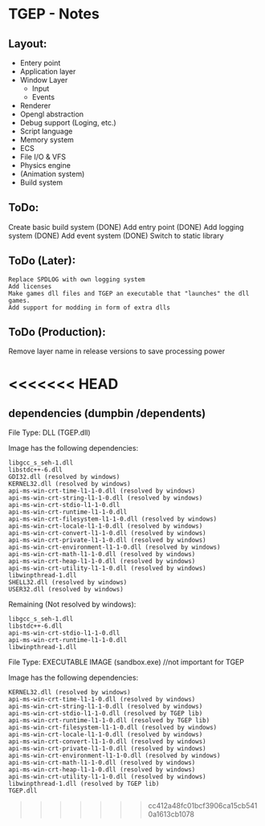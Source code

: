 # TGEP - Notes

## Layout:

- Entery point
- Application layer
- Window Layer
    - Input
    - Events
- Renderer 
- Opengl abstraction
- Debug support (Loging, etc.)
- Script language
- Memory system 
- ECS
- File I/O & VFS
- Physics engine 
- (Animation system)
- Build system

## ToDo: 

Create basic build system (DONE)
Add entry point (DONE)
Add logging system (DONE)
Add event system (DONE)
Switch to static library


## ToDo (Later):

    Replace SPDLOG with own logging system
    Add licenses 
    Make games dll files and TGEP an executable that "launches" the dll games.
    Add support for modding in form of extra dlls 

## ToDo (Production): 

Remove layer name in release versions to save processing power

<<<<<<< HEAD
=======
## dependencies (dumpbin /dependents)

File Type: DLL (TGEP.dll)

  Image has the following dependencies:

    libgcc_s_seh-1.dll
    libstdc++-6.dll
    GDI32.dll (resolved by windows)
    KERNEL32.dll (resolved by windows)
    api-ms-win-crt-time-l1-1-0.dll (resolved by windows)
    api-ms-win-crt-string-l1-1-0.dll (resolved by windows)
    api-ms-win-crt-stdio-l1-1-0.dll
    api-ms-win-crt-runtime-l1-1-0.dll 
    api-ms-win-crt-filesystem-l1-1-0.dll (resolved by windows)
    api-ms-win-crt-locale-l1-1-0.dll (resolved by windows)
    api-ms-win-crt-convert-l1-1-0.dll (resolved by windows)
    api-ms-win-crt-private-l1-1-0.dll (resolved by windows)
    api-ms-win-crt-environment-l1-1-0.dll (resolved by windows)
    api-ms-win-crt-math-l1-1-0.dll (resolved by windows)
    api-ms-win-crt-heap-l1-1-0.dll (resolved by windows)
    api-ms-win-crt-utility-l1-1-0.dll (resolved by windows)
    libwinpthread-1.dll
    SHELL32.dll (resolved by windows)
    USER32.dll (resolved by windows)

Remaining (Not resolved by windows):

    libgcc_s_seh-1.dll
    libstdc++-6.dll
    api-ms-win-crt-stdio-l1-1-0.dll
    api-ms-win-crt-runtime-l1-1-0.dll
    libwinpthread-1.dll

File Type: EXECUTABLE IMAGE (sandbox.exe) //not important for TGEP

  Image has the following dependencies:

    KERNEL32.dll (resolved by windows)
    api-ms-win-crt-time-l1-1-0.dll (resolved by windows)
    api-ms-win-crt-string-l1-1-0.dll (resolved by windows)
    api-ms-win-crt-stdio-l1-1-0.dll (resolved by TGEP lib)
    api-ms-win-crt-runtime-l1-1-0.dll (resolved by TGEP lib)
    api-ms-win-crt-filesystem-l1-1-0.dll (resolved by windows)
    api-ms-win-crt-locale-l1-1-0.dll (resolved by windows)
    api-ms-win-crt-convert-l1-1-0.dll (resolved by windows)
    api-ms-win-crt-private-l1-1-0.dll (resolved by windows)
    api-ms-win-crt-environment-l1-1-0.dll (resolved by windows)
    api-ms-win-crt-math-l1-1-0.dll (resolved by windows)
    api-ms-win-crt-heap-l1-1-0.dll (resolved by windows)
    api-ms-win-crt-utility-l1-1-0.dll (resolved by windows)
    libwinpthread-1.dll (resolved by TGEP lib)
    TGEP.dll
>>>>>>> cc412a48fc01bcf3906ca15cb5410a1613cb1078
